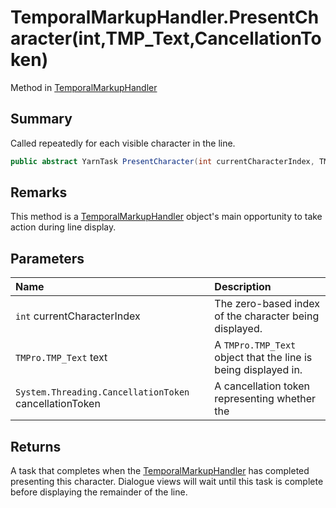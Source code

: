 # TemporalMarkupHandler.PresentCharacter(int,TMP_Text,CancellationToken)

Method in [TemporalMarkupHandler](/docs/api/csharp/yarn.unity.temporalmarkuphandler.md)

## Summary


Called repeatedly for each visible character in the line.


```csharp
public abstract YarnTask PresentCharacter(int currentCharacterIndex, TMP_Text text, CancellationToken cancellationToken);
```

## Remarks

This method is a  <a href="yarn.unity.temporalmarkuphandler.md">TemporalMarkupHandler</a> 
object's main opportunity to take action during line
display.

## Parameters

|Name|Description|
|:---|:---|
|`int` currentCharacterIndex|The zero-based index of the character being displayed.|
|`TMPro.TMP_Text` text|A  <code>TMPro.TMP_Text</code>  object that the line is being displayed in.|
|`System.Threading.CancellationToken` cancellationToken|A cancellation token representing whether the|

## Returns

A task that completes when the  <a href="yarn.unity.temporalmarkuphandler.md">TemporalMarkupHandler</a>  has completed presenting this
character. Dialogue views will wait until this task is complete
before displaying the remainder of the line.

